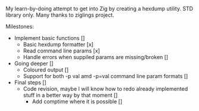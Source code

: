 My learn-by-doing attempt to get into Zig by creating a hexdump utility.
STD library only.
Many thanks to ziglings project.

Milestones:
  - Implement basic functions []
    - Basic hexdump formatter [x]
    - Read command line params [x]
    - Handle errors when suppiled params are missing/broken []
  - Going deeper []
    - Coloured output []
    - Support for both -p val amd -p=val command line param formats []
  - Final steps []
    - Code revision, maybe I will know how to redo already implemented stuff in a better way by that moment []
      - Add comptime where it is possible []
